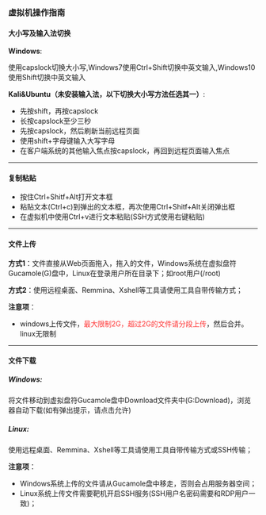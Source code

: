 ### <span id='operation-guide'>虚拟机操作指南</span>

#### <span id='operation-caps'>大小写及输入法切换</span>

**Windows**:

使用capslock切换大小写,Windows7使用Ctrl+Shift切换中英文输入,Windows10使用Shift切换中英文输入

**Kali&Ubuntu（未安装输入法，以下切换大小写方法任选其一）**:

- 先按shift，再按capslock
- 长按capslock至少三秒
- 先按capslock，然后刷新当前远程页面
- 使用shift+字母键输入大写字母
- 在客户端系统的其他输入焦点按capslock，再回到远程页面输入焦点

------


#### <span id='operation-cv'>复制粘贴</span>

- 按住Ctrl+Shitf+Alt打开文本框
- 粘贴文本(Ctrl+c)到弹出的文本框，再次使用Ctrl+Shitf+Alt关闭弹出框
- 在虚拟机中使用Ctrl+v进行文本粘贴(SSH方式使用右键粘贴)

------

#### <span id='operation-upfile'>文件上传</span>

**方式1**：文件直接从Web页面拖入，拖入的文件，Windows系统在虚拟盘符Gucamole(G)盘中，Linux在登录用户所在目录下；如root用户(/root)

**方式2**：使用远程桌面、Remmina、Xshell等工具请使用工具自带传输方式；

**注意项**：

- windows上传文件，<font color=#FF3333>最大限制2G，超过2G的文件请分段上传</font>，然后合并。linux无限制

------

####  <span id='operation-downloadfile'>文件下载</span>

##### Windows:

将文件移动到虚拟盘符Gucamole盘中Download文件夹中(G:Download)，浏览器自动下载(如有弹出提示，请点击允许)

##### Linux:

使用远程桌面、Remmina、Xshell等工具请使用工具自带传输方式或SSH传输；

**注意项**：

- Windows系统上传的文件请从Gucamole盘中移走，否则会占用服务器空间；
- Linux系统上传文件需要靶机开启SSH服务(SSH用户名密码需要和RDP用户一致)；